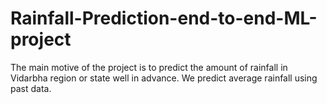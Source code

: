 # Rainfall-Prediction-end-to-end-ML-project
The main motive of the project is to predict the amount of rainfall in Vidarbha region or state well in advance. We predict average rainfall using past data.
